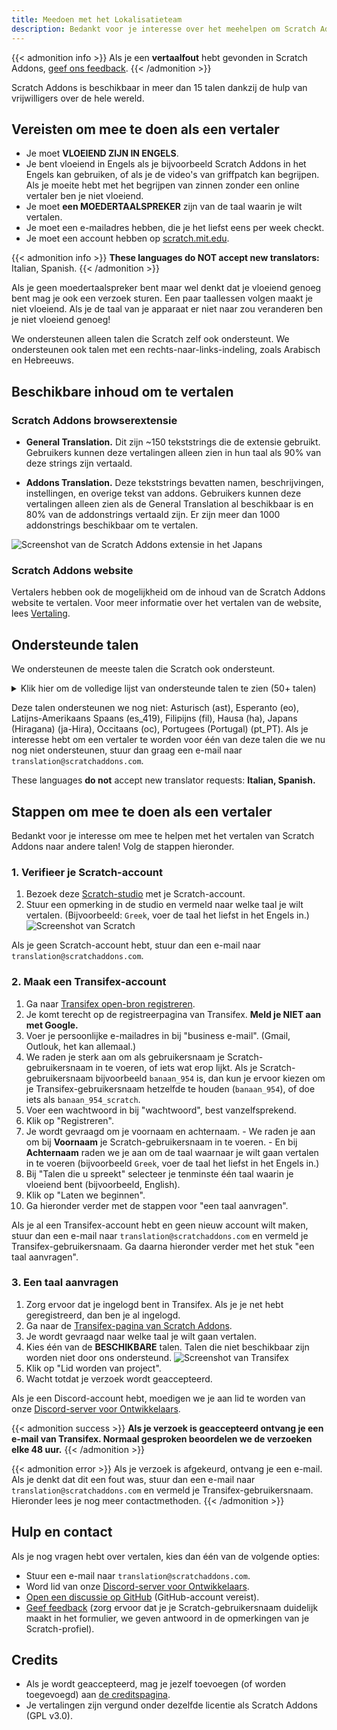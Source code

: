 ```yaml
---
title: Meedoen met het Lokalisatieteam
description: Bedankt voor je interesse over het meehelpen om Scratch Addons te vertalen naar andere talen! Scratch Addons is een non-profit openbron project waar vrijwillige webdesigners de extensie onderhouden en zijn addons maken.
---
```


{{< admonition info >}}
Als je een **vertaalfout** hebt gevonden in Scratch Addons, [geef ons feedback](/feedback).
{{< /admonition >}}

Scratch Addons is beschikbaar in meer dan 15 talen dankzij de hulp van vrijwilligers over de hele wereld.

## Vereisten om mee te doen als een vertaler

* Je moet **VLOEIEND ZIJN IN ENGELS**.
* Je bent vloeiend in Engels als je bijvoorbeeld Scratch Addons in het Engels kan gebruiken, of als je de video's van griffpatch kan begrijpen. Als je moeite hebt met het begrijpen van zinnen zonder een online vertaler ben je niet vloeiend.
* Je moet **een MOEDERTAALSPREKER** zijn van de taal waarin je wilt vertalen.
* Je moet een e-mailadres hebben, die je het liefst eens per week checkt.
* Je moet een account hebben op [scratch.mit.edu](https://scratch.mit.edu).

{{< admonition info >}}
**These languages do NOT accept new translators:** Italian, Spanish.<!-- This list of languages is also found below. Remember to update both. -->
{{< /admonition >}}

Als je geen moedertaalspreker bent maar wel denkt dat je vloeiend genoeg bent mag je ook een verzoek sturen. Een paar taallessen volgen maakt je niet vloeiend. Als je de taal van je apparaat er niet naar zou veranderen ben je niet vloeiend genoeg!

We ondersteunen alleen talen die Scratch zelf ook ondersteunt. We ondersteunen ook talen met een rechts-naar-links-indeling, zoals Arabisch en Hebreeuws.

## Beschikbare inhoud om te vertalen

### Scratch Addons browserextensie

- **General Translation.** Dit zijn ~150 tekststrings die de extensie gebruikt. Gebruikers kunnen deze vertalingen alleen zien in hun taal als 90% van deze strings zijn vertaald.

- **Addons Translation.** Deze tekststrings bevatten namen, beschrijvingen, instellingen, en overige tekst van addons. Gebruikers kunnen deze vertalingen alleen zien als de General Translation al beschikbaar is en 80% van de addonstrings vertaald zijn. Er zijn meer dan 1000 addonstrings beschikbaar om te vertalen.

![Screenshot van de Scratch Addons extensie in het Japans](/assets/img/docs/transifex-general-vs-addons.png)

### Scratch Addons website

Vertalers hebben ook de mogelijkheid om de inhoud van de Scratch Addons website te vertalen. Voor meer informatie over het vertalen van de website, lees [Vertaling](https://github.com/ScratchAddons/website-v2/wiki/Translating).

## Ondersteunde talen

We ondersteunen de meeste talen die Scratch ook ondersteunt.

<details>
<summary>Klik hier om de volledige lijst van ondersteunde talen te zien (50+ talen)</summary>
Abchazisch (ab), Afrikaans (af), Amhaars (am), Aragonees (an), Arabisch (ar), Azerbeidzjaans (az), Wit-Russisch (be), Bulgaars (bg), Bengaals (bn), Catalaans (ca), Sorani (ckb), Tsjechisch (cs), Wels (cy), Deens (da), Duits (de), Grieks (el), Spaans (es), Ests (et), Baskisch (eu), Perzisch (fa), Fins (fi), Frans (fr), Fries (fy), Iers (ga), Schots-Gaelisch (gd), Galicisch (gl), Hebreeuws (he), Hindi (hi), Kroatisch (hr), Haïtiaans (Haïtiaans Creools) (ht), Hongaars (hu), Armeens (hy), Indonesisch (id), IJslands (is), Italiaans (it), Japans (ja), Georgisch (ka), Kazachs (kk), Khmer (km), Koreaans (ko), Koerdisch (ku), Litouws (lt), Lets (lv), Maori (mi), Mongools (mn), Bokmål (nb), Nederlands (nl), Nynorsk (nn), Noord-Sotho (nso), Odia (or), Pools (pl), Portugees (Brazilië) (pt_BR), Quechua (qu), Rapa Nui (rap), Roemeens (ro), Russisch (ru), Slovaaks (sk), Sloveens (sl), Servisch (sr), Zweeds (sv), Swahili (sw), Thai (th), Tswana (tn), Turks (tr), Oekraïens (uk), Oezbeeks (uz), Vietnamees (vi), Xhosa (xh), Chinees (China) (zh_CN), Chinees (Taiwan) (zh_TW), Zoeloe (zu).
</details>

Deze talen ondersteunen we nog niet: Asturisch (ast), Esperanto (eo), Latijns-Amerikaans Spaans (es_419), Filipijns (fil), Hausa (ha), Japans (Hiragana) (ja-Hira), Occitaans (oc), Portugees (Portugal) (pt_PT). Als je interesse hebt om een vertaler te worden voor één van deze talen die we nu nog niet ondersteunen, stuur dan graag een e-mail naar `translation@scratchaddons.com`.

These languages **do not** accept new translator requests: **Italian, Spanish.**<!-- This list of languages is also found above. Remember to update both. -->

## Stappen om mee te doen als een vertaler

Bedankt voor je interesse om mee te helpen met het vertalen van Scratch Addons naar andere talen! Volg de stappen hieronder.

### 1. Verifieer je Scratch-account
1. Bezoek deze [Scratch-studio](https://scratch.mit.edu/studios/33665222/comments) met je Scratch-account.
1. Stuur een opmerking in de studio en vermeld naar welke taal je wilt vertalen. (Bijvoorbeeld: `Greek`, voer de taal het liefst in het Engels in.)
![Screenshot van Scratch](/assets/img/docs/scratch-req-language.png)

Als je geen Scratch-account hebt, stuur dan een e-mail naar `translation@scratchaddons.com`.

### 2. Maak een Transifex-account
1. Ga naar [Transifex open-bron registreren](https://app.transifex.com/signup/open-source/?join_org=scratch-addons&join_project=scratch-addons-extension).
1. Je komt terecht op de registreerpagina van Transifex. **Meld je NIET aan met Google.**
1. Voer je persoonlijke e-mailadres in bij "business e-mail". (Gmail, Outlouk, het kan allemaal.)
1. We raden je sterk aan om als gebruikersnaam je Scratch-gebruikersnaam in te voeren, of iets wat erop lijkt.
Als je Scratch-gebruikersnaam bijvoorbeeld `banaan_954` is, dan kun je ervoor kiezen om je Transifex-gebruikersnaam hetzelfde te houden (`banaan_954`), of doe iets als `banaan_954_scratch`.
1. Voer een wachtwoord in bij "wachtwoord", best vanzelfsprekend.
1. Klik op "Registreren".
1. Je wordt gevraagd om je voornaam en achternaam.
\- We raden je aan om bij **Voornaam** je Scratch-gebruikersnaam in te voeren.
\- En bij **Achternaam** raden we je aan om de taal waarnaar je wilt gaan vertalen in te voeren (bijvoorbeeld `Greek`, voer de taal het liefst in het Engels in.)
1. Bij "Talen die u spreekt" selecteer je tenminste één taal waarin je vloeiend bent (bijvoorbeeld, English).
1. Klik op "Laten we beginnen".
1. Ga hieronder verder met de stappen voor "een taal aanvragen".

Als je al een Transifex-account hebt en geen nieuw account wilt maken, stuur dan een e-mail naar `translation@scratchaddons.com` en vermeld je Transifex-gebruikersnaam. Ga daarna hieronder verder met het stuk "een taal aanvragen".

### 3. Een taal aanvragen
1. Zorg ervoor dat je ingelogd bent in Transifex. Als je je net hebt geregistreerd, dan ben je al ingelogd.
1. Ga naar de [Transifex-pagina van Scratch Addons](https://app.transifex.com/join/?o=scratch-addons&p=scratch-addons-extension&t=opensource).
1. Je wordt gevraagd naar welke taal je wilt gaan vertalen.
1. Kies één van de **BESCHIKBARE** talen. Talen die niet beschikbaar zijn worden niet door ons ondersteund.
![Screenshot van Transifex](/assets/img/docs/transifex-req-language.png)
1. Klik op "Lid worden van project".
1. Wacht totdat je verzoek wordt geaccepteerd.

Als je een Discord-account hebt, moedigen we je aan lid te worden van onze [Discord-server voor Ontwikkelaars](https://discord.gg/Ak8sCDQ).

{{< admonition success >}}
**Als je verzoek is geaccepteerd ontvang je een e-mail van Transifex. Normaal gesproken beoordelen we de verzoeken elke 48 uur.**
{{< /admonition >}}

{{< admonition error >}}
Als je verzoek is afgekeurd, ontvang je een e-mail. Als je denkt dat dit een fout was, stuur dan een e-mail naar `translation@scratchaddons.com` en vermeld je Transifex-gebruikersnaam. Hieronder lees je nog meer contactmethoden.
{{< /admonition >}}

## Hulp en contact

Als je nog vragen hebt over vertalen, kies dan één van de volgende opties:
- Stuur een e-mail naar `translation@scratchaddons.com`.
- Word lid van onze [Discord-server voor Ontwikkelaars](https://discord.gg/Ak8sCDQ).
- [Open een discussie op GitHub](https://github.com/ScratchAddons/ScratchAddons/discussions) (GitHub-account vereist).
- [Geef feedback](/feedback) (zorg ervoor dat je je Scratch-gebruikersnaam duidelijk maakt in het formulier, we geven antwoord in de opmerkingen van je Scratch-profiel).

## Credits

- Als je wordt geaccepteerd, mag je jezelf toevoegen (of worden toegevoegd) aan [de creditspagina](/credits).
- Je vertalingen zijn vergund onder dezelfde licentie als Scratch Addons (GPL v3.0).
